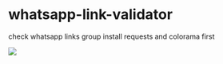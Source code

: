 # whatsapp-link-validator
check whatsapp links group
install requests and colorama first

![](https://prnt.sc/BA5oG-68h-fs)
